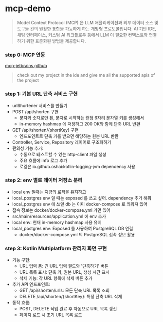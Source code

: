 # mcp-demo

> Model Context Protocol (MCP) 은 LLM 애플리케이션과 외부 데이터 소스 및 도구들 간의 원활한 통합을 가능하게 하는 개방형 프로토콜입니다. AI 기반 IDE, 채팅 인터페이스, 커스텀 AI
> 워크플로우 등에서 LLM 이 필요한 컨텍스트와 연결하기 위한 표준화된 방법을 제공합니다.

### step 0: MCP 연동

[mcp-jetbrains github](https://github.com/JetBrains/mcp-jetbrains#)

> check out my project in the ide and give me all the supported apis of the project

### step 1: 기본 URL 단축 서비스 구현

- urlShortener 서비스를 만들기
- POST /api/shorten 구현
    - 문자와 숫자로만 된, 문자로 시작하는 랜덤 6자리 문자열 키를 생성해서
    - in-memory hashmap 에 저장하고 200 OK와 함께 단축 URL 반환
- GET /api/shorten/{shortKey} 구현
    - 엔드포인트로 단축 키를 받으면 해당하는 원본 URL 반환
- Controller, Service, Repository 레이어로 구조화하기
- 편의성 기능 추가:
    - 수동으로 테스트할 수 있는 http-client 파일 생성
    - 주요 흐름에 info 로그 추가
    - 로깅은 io.github.oshai:kotlin-logging-jvm dependency 사용

### step 2: env 별로 데이터 저장소 분리

- local env 일때는 지금의 로직을 유지하고
- local_postgres env 일 때는 exposed 를 쓰고 싶어. dependency 추가 해줘
- local_postgres env 에 쓰일 db 는 이미 docker-compose 로 띄워져 있어
- 접속 정보는 docker/docker-compose.yml 가면 있어
- src/main/resources/application.yml 에 env 추가
- local env: 현재 in-memory hashmap 사용 유지
- local_postgres env: Exposed 를 사용하여 PostgreSQL DB 연결
    - docker/docker-compose.yml 의 PostgreSQL 접속 정보 활용

### step 3: Kotlin Multiplatform 관리자 화면 구현

- 기능 구현:
    - URL 입력 폼: 긴 URL 입력 필드와 '단축하기' 버튼
    - URL 목록 표시: 단축 키, 원본 URL, 생성 시간 표시
    - 삭제 기능: 각 URL 항목에 삭제 버튼 추가
- 추가 API 엔드포인트:
    - GET /api/shorten/urls: 모든 단축 URL 목록 조회
    - DELETE /api/shorten/{shortKey}: 특정 단축 URL 삭제
- 동작 흐름:
    - POST, DELETE 작업 완료 후 자동으로 URL 목록 갱신
    - 페이지 로드 시 초기 URL 목록 로드
